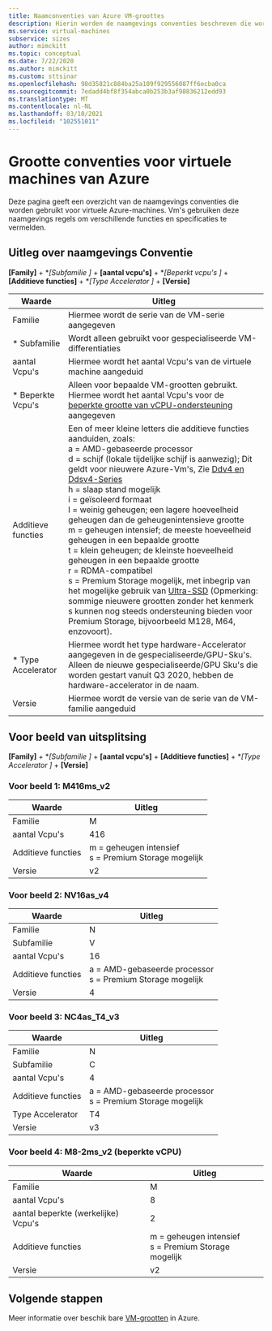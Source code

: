 ```yaml
---
title: Naamconventies van Azure VM-groottes
description: Hierin worden de naamgevings conventies beschreven die worden gebruikt voor Azure VM-grootten
ms.service: virtual-machines
subservice: sizes
author: mimckitt
ms.topic: conceptual
ms.date: 7/22/2020
ms.author: mimckitt
ms.custom: sttsinar
ms.openlocfilehash: 98d35821c884ba25a109f929556087ff6ecba0ca
ms.sourcegitcommit: 7edadd4bf8f354abca0b253b3af98836212edd93
ms.translationtype: MT
ms.contentlocale: nl-NL
ms.lasthandoff: 03/10/2021
ms.locfileid: "102551011"
---
```

# <a name="azure-virtual-machine-sizes-naming-conventions"></a>Grootte conventies voor virtuele machines van Azure

Deze pagina geeft een overzicht van de naamgevings conventies die worden gebruikt voor virtuele Azure-machines. Vm's gebruiken deze naamgevings regels om verschillende functies en specificaties te vermelden.

## <a name="naming-convention-explanation"></a>Uitleg over naamgevings Conventie

**[Family]**  +  **[Subfamilie *]**  +  **[aantal vcpu's]**  +  **[Beperkt vcpu's *]**  +  **[Additieve functies]**  +  **[Type Accelerator *]**  +  **[Versie]**

|Waarde | Uitleg|
|---|---|
| Familie | Hiermee wordt de serie van de VM-serie aangegeven| 
| * Subfamilie | Wordt alleen gebruikt voor gespecialiseerde VM-differentiaties|
| aantal Vcpu's| Hiermee wordt het aantal Vcpu's van de virtuele machine aangeduid |
| * Beperkte Vcpu's| Alleen voor bepaalde VM-grootten gebruikt. Hiermee wordt het aantal Vcpu's voor de [beperkte grootte van vCPU-ondersteuning](https://docs.microsoft.com/azure/virtual-machines/constrained-vcpu) aangegeven |
| Additieve functies | Een of meer kleine letters die additieve functies aanduiden, zoals: <br> a = AMD-gebaseerde processor <br> d = schijf (lokale tijdelijke schijf is aanwezig); Dit geldt voor nieuwere Azure-Vm's, Zie [Ddv4 en Ddsv4-Series](./ddv4-ddsv4-series.md) <br> h = slaap stand mogelijk <br> i = geïsoleerd formaat <br> l = weinig geheugen; een lagere hoeveelheid geheugen dan de geheugenintensieve grootte <br> m = geheugen intensief; de meeste hoeveelheid geheugen in een bepaalde grootte <br> t = klein geheugen; de kleinste hoeveelheid geheugen in een bepaalde grootte <br> r = RDMA-compatibel <br> s = Premium Storage mogelijk, met inbegrip van het mogelijke gebruik van [Ultra-SSD](./disks-types.md#ultra-disk) (Opmerking: sommige nieuwere grootten zonder het kenmerk s kunnen nog steeds ondersteuning bieden voor Premium Storage, bijvoorbeeld M128, M64, enzovoort).<br> |
| * Type Accelerator | Hiermee wordt het type hardware-Accelerator aangegeven in de gespecialiseerde/GPU-Sku's. Alleen de nieuwe gespecialiseerde/GPU Sku's die worden gestart vanuit Q3 2020, hebben de hardware-accelerator in de naam. |
| Versie | Hiermee wordt de versie van de serie van de VM-familie aangeduid |

## <a name="example-breakdown"></a>Voor beeld van uitsplitsing

**[Family]**  +  **[Subfamilie *]**  +  **[aantal vcpu's]**  +  **[Additieve functies]**  +  **[Type Accelerator *]**  +  **[Versie]**

### <a name="example-1-m416ms_v2"></a>Voor beeld 1: M416ms_v2

|Waarde | Uitleg|
|---|---|
| Familie | M | 
| aantal Vcpu's | 416 |
| Additieve functies | m = geheugen intensief <br> s = Premium Storage mogelijk |
| Versie | v2 |

### <a name="example-2-nv16as_v4"></a>Voor beeld 2: NV16as_v4

|Waarde | Uitleg|
|---|---|
| Familie | N | 
| Subfamilie | V |
| aantal Vcpu's | 16 |
| Additieve functies | a = AMD-gebaseerde processor <br> s = Premium Storage mogelijk |
| Versie | 4 |

### <a name="example-3-nc4as_t4_v3"></a>Voor beeld 3: NC4as_T4_v3

|Waarde | Uitleg|
|---|---|
| Familie | N | 
| Subfamilie | C |
| aantal Vcpu's | 4 |
| Additieve functies | a = AMD-gebaseerde processor <br> s = Premium Storage mogelijk |
| Type Accelerator | T4 |
| Versie | v3 |

### <a name="example-4-m8-2ms_v2-constrained-vcpu"></a>Voor beeld 4: M8-2ms_v2 (beperkte vCPU)

|Waarde | Uitleg|
|---|---|
| Familie | M | 
| aantal Vcpu's | 8 |
| aantal beperkte (werkelijke) Vcpu's | 2 |
| Additieve functies | m = geheugen intensief <br> s = Premium Storage mogelijk |
| Versie | v2 |

## <a name="next-steps"></a>Volgende stappen

Meer informatie over beschik bare [VM-grootten](./sizes.md) in Azure. 

